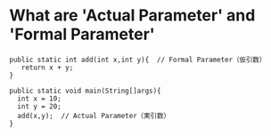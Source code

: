 # What are 'Actual Parameter' and 'Formal Parameter'
```
public static int add(int x,int y){  // Formal Parameter（仮引数）
   return x + y;
}

public static void main(String[]args){
  int x = 10;
  int y = 20;
  add(x,y);  // Actual Parameter（実引数）
}
```
